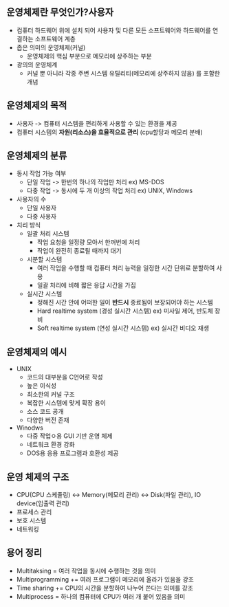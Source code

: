 운영체제란 무엇인가?사용자
-------------------
* 컴퓨터 하드웨어 위에 설치 되어 사용자 및 다른 모든 소프트웨어와 하드웨어를 연결하는 소프트웨어 계층
* 좁은 의미의 운영체제(커널)
    * 운영체제의 핵심 부분으로 메모리에 상주하는 부분
* 광의의 운영체계
    * 커널 뿐 아니라 각종 주변 시스템 유틸리티(메모리에 상주하지 않음) 를 포함한 개념

운영체제의 목적
----------------
* 사용자 -> 컴퓨터 시스템을 편리하게 사용할 수 있는 환경을 제공
* 컴퓨터 시스템의 __자원(리소스)을 효율적으로 관리__ (cpu할당과 메모리 분배)

운영체제의 분류
---------------
* 동시 작업 가능 여부
    * 단일 작업 -> 한번의 하나의 작업만 처리 ex) MS-DOS
    * 다중 작업 -> 동시에 두 개 이상의 작업 처리 ex) UNIX, Windows
* 사용자의 수
    * 단일 사용자
    * 다중 사용자
* 치리 방식
    * 일괄 처리 시스템
        * 작업 요청을 일정량 모아서 한꺼번에 처리
        * 작업이 완전히 종료될 때까지 대기
    * 시분할 시스템
        * 여러 작업을 수행할 때 컴퓨터 처리 능력을 일정한 시간 단위로 분할하여 사용
        * 일괄 처리에 비해 짧은 응답 시간을 가짐
    * 실시간 시스템
        * 정해진 시간 안에 어떠한 일이 __반드시__ 종료됨이 보장되어야 하는 시스템 
        * Hard realtime system (경성 실시간 시스템) ex) 미사일 제어, 반도체 장비
        * Soft realtime system (연성 실시간 시스템) ex) 실시간 비디오 재생

운영체제의 예시
-------------
* UNIX
    * 코드의 대부분을 C언어로 작성
    * 높은 이식성
    * 최소한의 커널 구조
    * 복잡한 시스템에 맞게 확장 용이
    * 소스 코드 공개
    * 다양한 버전 존재
* Winodws
    * 다중 작업ㅇ용 GUI 기반 운영 체제
    * 네트워크 환경 강화
    * DOS용 응용 프로그램과 호환성 제공

운영 체제의 구조
--------------
* CPU(CPU 스케줄링) <-> Memory(메모리 관리) <-> Disk(파일 관리), IO device(입출력 관리)
* 프로세스 관리
* 보호 시스템
* 네트워킹

용어 정리
------------
* Multitaksing = 여러 작업을 동시에 수행하는 것을 의미
* Multiprogramming += 여러 프로그램이 메모리에 올라가 있음을 강조
* Time sharing += CPU의 시간을 분할하여 나누어 쓴다는 의미를 강조
* Multiprocess  = 하나의 컴퓨터에 CPU가 여러 개 붙어 있음을 의미